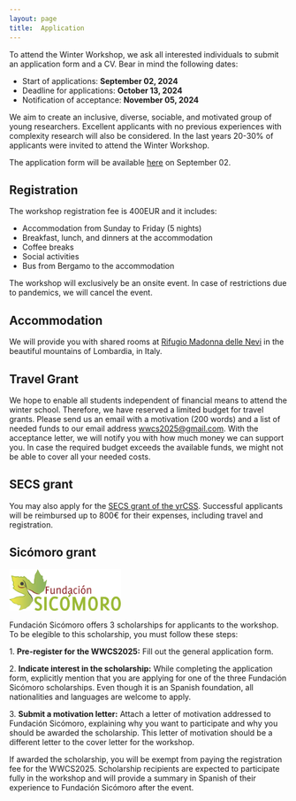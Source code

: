 ```yaml
---
layout: page
title:  Application
---
```


To attend the Winter Workshop, we ask all interested individuals to submit an application form and a CV. Bear in mind the following dates:

- Start of applications: **September 02, 2024**
- Deadline for applications: **October 13, 2024**
- Notification of acceptance: **November 05, 2024**

We aim to create an inclusive, diverse, sociable, and motivated group of young researchers. Excellent applicants with no previous experiences with complexity research will also be considered. In the last years 20-30% of applicants were invited to attend the Winter Workshop.

The application form will be available [here](https://forms.gle/7Csc2GDsEK35mLa49) on September 02.


## Registration

The workshop registration fee is 400EUR and it includes:
- Accommodation from Sunday to Friday (5 nights)
- Breakfast, lunch, and dinners at the accommodation
- Coffee breaks
- Social activities
- Bus from Bergamo to the accommodation

The workshop will exclusively be an onsite event. In case of restrictions due to pandemics, we will cancel the event.

## Accommodation

We will provide you with shared rooms at [Rifugio Madonna delle Nevi](https://www.madonnadellenevibg.it/) in the beautiful mountains of Lombardia, in Italy.

## Travel Grant

We hope to enable all students independent of financial means to attend the winter school. Therefore, we have reserved a limited budget for travel grants. Please send us an email with a motivation (200 words) and a list of needed funds to our email address [wwcs2025@gmail.com](mailto:wwcs2025@gmail.com). With the acceptance letter, we will notify you with how much money we can support you. In case the required budget exceeds the available funds, we might not be able to cover all your needed costs.

## SECS grant
You may also apply for the [SECS grant of the yrCSS](https://yrcss.cssociety.org/grants/secs/). Successful applicants will be reimbursed up to 800€ for their expenses, including travel and registration.

## Sicómoro grant

<img style="float: centre;" src="/assets/image25/Sicomoro_logo.png" width="40%"/>

Fundación Sicómoro offers 3 scholarships for applicants to the workshop. To be elegible to this scholarship, you must follow these steps: 

1.⁠ ⁠**Pre-register for the WWCS2025:** Fill out the general application form.

2.⁠ ⁠**Indicate interest in the scholarship:** While completing the application form, explicitly mention that you are applying for one of the three Fundación Sicómoro scholarships. Even though it is an Spanish foundation, all nationalities and languages are welcome to apply.

3.⁠ ⁠**Submit a motivation letter:** Attach a letter of motivation addressed to Fundación Sicómoro, explaining why you want to participate and why you should be awarded the scholarship. This letter of motivation should be a different letter to the cover letter for the workshop.

If awarded the scholarship, you will be exempt from paying the registration fee for the WWCS2025. Scholarship recipients are expected to participate fully in the workshop and will provide a summary in Spanish of their experience to Fundación Sicómoro after the event.